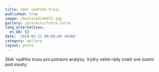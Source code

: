 ```yaml
---
title: Sběr vydřího trusu
published: true
image: /media/p4160473.jpg
gallery: /projects/lutra-lutra
lang_alternatives:
  en_GB: {}
date: '2019-03-21 00:00:00 +0100'
category: gallery
layout: photo
---
```

Sběr vydřího trusu pro potravní analýzy. Vydry velmi rády značí své území pod mosty.
